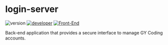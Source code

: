 # login-server

![version](https://img.shields.io/badge/version-1.0.0-magenta?style=for-the-badge)
[![developer](https://img.shields.io/badge/developed-GYCoding-purple?style=for-the-badge)](https://gycoding.com)
[![Front-End](https://img.shields.io/badge/FrontEnd-FrontPage-#0b03fc?style=for-the-badge)]([https://gycoding.com](https://github.com/GY-CODING/login-front))

Back-end application that provides a secure interface to manage GY Coding accounts.
